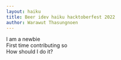 ```yaml
---
layout: haiku
title: Beer idev haiku hacktoberfest 2022
author: Warawut Thasungnoen
---
```



I am a newbie<br>
First time contributing so<br>
How should I do it?<br>